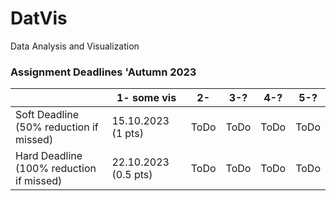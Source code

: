 # DatVis
Data Analysis and Visualization


### Assignment Deadlines 'Autumn 2023

|                                          |  1- some vis | 2- | 3-? | 4-?  | 5-? | 
| ---------------------------------------- | --- | --- | --- | --- | --- | 
| Soft Deadline (50% reduction if missed)  | 15.10.2023 (1 pts)| ToDo| ToDo | ToDo |  ToDo |
| Hard Deadline (100% reduction if missed) | 22.10.2023 (0.5 pts) | ToDo | ToDo | ToDo |  ToDo |
